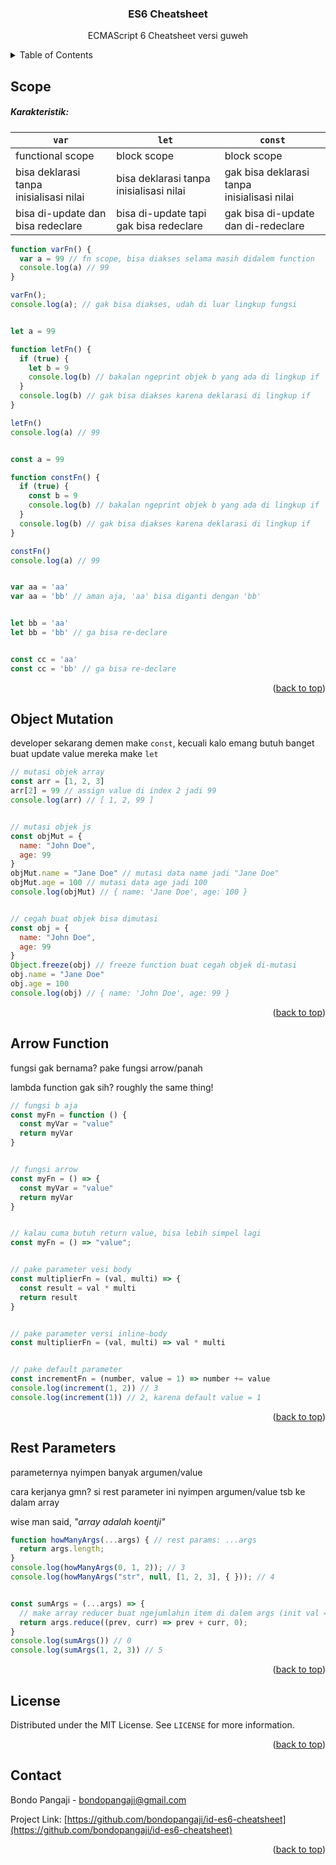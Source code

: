 <div id="top"></div>


<div align="center">

<h3 align="center">ES6 Cheatsheet</h3>
    <p align="center">
        ECMAScript 6 Cheatsheet versi guweh
    </p>
</div>



<!-- TABLE OF CONTENTS -->
<details>
   <summary>Table of Contents</summary>
   <ol>
      <li><a href="#scope">Scope</a></li>
      <li><a href="#object-mutation">Object Mutation</a></li>
      <li><a href="#arrow-function">Arrow Function</a></li>
      <li><a href="#rest-parameters">Rest Parameters</a></li>
      <li><a href="#license">License</a></li>
      <li><a href="#contact">Contact</a></li>
  </ol>
</details>



<!-- Lingkup -->
## Scope

##### Karakteristik:

| `var`                                       | `let`                                       | `const`                                          |
|---------------------------------------------|---------------------------------------------|--------------------------------------------------|
| functional scope                            | block scope                                 | block scope                                      |
| bisa deklarasi tanpa <br/>inisialisasi nilai| bisa deklarasi tanpa <br/>inisialisasi nilai| gak bisa deklarasi tanpa<br/> inisialisasi nilai |
| bisa di-update dan bisa redeclare           | bisa di-update tapi gak bisa redeclare      | gak bisa di-update dan di-redeclare              |

```js
function varFn() {
  var a = 99 // fn scope, bisa diakses selama masih didalem function
  console.log(a) // 99
}

varFn();
console.log(a); // gak bisa diakses, udah di luar lingkup fungsi


let a = 99

function letFn() {
  if (true) {
    let b = 9
    console.log(b) // bakalan ngeprint objek b yang ada di lingkup if
  }
  console.log(b) // gak bisa diakses karena deklarasi di lingkup if
}

letFn()
console.log(a) // 99


const a = 99

function constFn() {
  if (true) {
    const b = 9
    console.log(b) // bakalan ngeprint objek b yang ada di lingkup if
  }
  console.log(b) // gak bisa diakses karena deklarasi di lingkup if
}

constFn()
console.log(a) // 99


var aa = 'aa'
var aa = 'bb' // aman aja, 'aa' bisa diganti dengan 'bb'


let bb = 'aa'
let bb = 'bb' // ga bisa re-declare


const cc = 'aa'
const cc = 'bb' // ga bisa re-declare

```

<p align="right">(<a href="#top">back to top</a>)</p>



<!-- Mutasi -->
## Object Mutation

developer sekarang demen make `const`, kecuali kalo emang butuh banget buat update value mereka make `let`

```js
// mutasi objek array
const arr = [1, 2, 3]
arr[2] = 99 // assign value di index 2 jadi 99
console.log(arr) // [ 1, 2, 99 ]


// mutasi objek js
const objMut = {
  name: "John Doe",
  age: 99
}
objMut.name = "Jane Doe" // mutasi data name jadi "Jane Doe"
objMut.age = 100 // mutasi data age jadi 100
console.log(objMut) // { name: 'Jane Doe', age: 100 }


// cegah buat objek bisa dimutasi
const obj = {
  name: "John Doe",
  age: 99
}
Object.freeze(obj) // freeze function buat cegah objek di-mutasi
obj.name = "Jane Doe"
obj.age = 100
console.log(obj) // { name: 'John Doe', age: 99 }

```

<p align="right">(<a href="#top">back to top</a>)</p>



<!-- Fungsi Panah -->
## Arrow Function

fungsi gak bernama? pake fungsi arrow/panah

lambda function gak sih? roughly the same thing!

```js
// fungsi b aja
const myFn = function () {
  const myVar = "value"
  return myVar
}


// fungsi arrow
const myFn = () => {
  const myVar = "value"
  return myVar
}


// kalau cuma butuh return value, bisa lebih simpel lagi
const myFn = () => "value";


// pake parameter vesi body
const multiplierFn = (val, multi) => {
  const result = val * multi
  return result
}


// pake parameter versi inline-body
const multiplierFn = (val, multi) => val * multi


// pake default parameter
const incrementFn = (number, value = 1) => number += value
console.log(increment(1, 2)) // 3
console.log(increment(1)) // 2, karena default value = 1

```

<p align="right">(<a href="#top">back to top</a>)</p>



<!-- Parameter Rest -->

## Rest Parameters

parameternya nyimpen banyak argumen/value

cara kerjanya gmn? si rest parameter ini nyimpen argumen/value tsb ke dalam array

wise man said, _"array adalah koentji"_

```js
function howManyArgs(...args) { // rest params: ...args
  return args.length;
}
console.log(howManyArgs(0, 1, 2)); // 3
console.log(howManyArgs("str", null, [1, 2, 3], { })); // 4


const sumArgs = (...args) => {
  // make array reducer buat ngejumlahin item di dalem args (init val = 0)
  return args.reduce((prev, curr) => prev + curr, 0);
}
console.log(sumArgs()) // 0
console.log(sumArgs(1, 2, 3)) // 5
```

<p align="right">(<a href="#top">back to top</a>)</p>



<!-- LICENSE -->

## License

Distributed under the MIT License. See `LICENSE` for more information.

<p align="right">(<a href="#top">back to top</a>)</p>



<!-- CONTACT -->

## Contact

Bondo Pangaji - [bondopangaji@gmail.com](mailto:bondopangaji@gmail.com)

Project Link: [https://github.com/bondopangaji/id-es6-cheatsheet](https://github.com/bondopangaji/id-es6-cheatsheet)

<p align="right">(<a href="#top">back to top</a>)</p>


<!-- REFERENCE -->
<!-- https://www.markdownguide.org/basic-syntax/#reference-style-links -->
